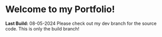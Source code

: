 # Welcome to my Portfolio!

**Last Build:** 08-05-2024
Please check out my dev branch for the source code. This is only the build branch!
